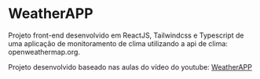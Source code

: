 # WeatherAPP

Projeto front-end desenvolvido em ReactJS, Tailwindcss e Typescript de uma aplicação de monitoramento de clima utilizando a api de clima: openweathermap.org.<br> 

Projeto desenvolvido baseado nas aulas do vídeo do youtube: [WeatherAPP](https://www.youtube.com/watch?v=TaMOhjovzIk)
